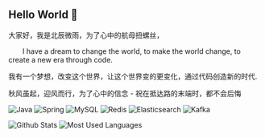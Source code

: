 ## Hello World 👋
  大家好，我是北辰微雨，为了心中的航母扭螺丝，

  I have a dream to change the world, to make the world change, to create a new era through code.

  我有一个梦想，改变这个世界，让这个世界变的更变化，通过代码创造新的时代.
  
  秋风虽起，迎风而行，为了心中的信念
         - 祝在抵达路的末端时，都不会后悔
          
![Java](https://img.shields.io/badge/-Java-192133?style=flat-square&logo=JAVA&logoColor=white)
![Spring](https://img.shields.io/badge/-Spring-192133?style=flat-square&logo=spring&logoColor=white)
![MySQL](https://img.shields.io/badge/-MySQL-192133?style=flat-square&logo=mysql&logoColor=white)
![Redis](https://img.shields.io/badge/-Redis-192133?style=flat-square&logo=redis&logoColor=white)
![Elasticsearch](https://img.shields.io/badge/-Elasticsearch-192133?style=flat-square&logo=elasticsearch&logoColor=white)
![Kafka](https://img.shields.io/badge/-Kafka-192133?style=flat-square&logo=apache-kafka&logoColor=white)

![Github Stats](https://github-readme-stats.vercel.app/api?username=JsonMs&show_icons=true&theme=dark&count_private=true)
![Most Used Languages](https://github-readme-stats.vercel.app/api/top-langs/?username=JsonMs&theme=dark&layout=compact)

<!--
**JsonMs/JsonMs** is a ✨ _special_ ✨ repository because its `README.md` (this file) appears on your GitHub profile.

Here are some ideas to get you started:

- 🔭 I’m currently working on ...
- 🌱 I’m currently learning ...
- 👯 I’m looking to collaborate on ...
- 🤔 I’m looking for help with ...
- 💬 Ask me about ...
- 📫 How to reach me: ...
- 😄 Pronouns: ...
- ⚡ Fun fact: ...
-->
